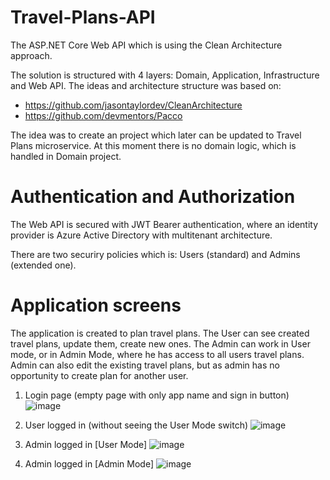 # Travel-Plans-API
The ASP.NET Core Web API which is using the Clean Architecture approach.

The solution is structured with 4 layers: Domain, Application, Infrastructure and Web API.
The ideas and architecture structure was based on:
 - https://github.com/jasontaylordev/CleanArchitecture
 - https://github.com/devmentors/Pacco
 
 The idea was to create an project which later can be updated to Travel Plans microservice. At this moment there is no domain logic, which is handled in Domain project.

 # Authentication and Authorization
 The Web API is secured with JWT Bearer authentication, where an identity provider is Azure Active Directory with multitenant architecture.

 There are two securiry policies which is: Users (standard) and Admins (extended one).
 
 # Application screens
 The application is created to plan travel plans. The User can see created travel plans, update them, create new ones. The Admin can work in User mode, or in Admin Mode, where he has access to all users travel plans.
 Admin can also edit the existing travel plans, but as admin has no opportunity to create plan for another user.
 
 1. Login page (empty page with only app name and sign in button)
 ![image](https://user-images.githubusercontent.com/23438950/90578202-fe9f9e00-e1c2-11ea-970e-54bc4e1880c7.png)

 2. User logged in (without seeing the User Mode switch)
 ![image](https://user-images.githubusercontent.com/23438950/90578789-74f0d000-e1c4-11ea-9bda-a364bbb33850.png)
 
 3. Admin logged in [User Mode]
 ![image](https://user-images.githubusercontent.com/23438950/90578558-ea0fd580-e1c3-11ea-9eac-45815391d89f.png)
 
 4. Admin logged in [Admin Mode]
 ![image](https://user-images.githubusercontent.com/23438950/90578719-4ffc5d00-e1c4-11ea-8ded-0e80f34e324a.png)
